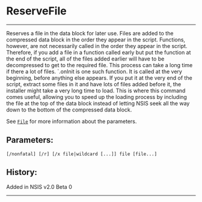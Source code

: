 # ReserveFile

---

Reserves a file in the data block for later use. Files are added to the compressed data block in the order they appear in the script. Functions, however, are not necessarily called in the order they appear in the script. Therefore, if you add a file in a function called early but put the function at the end of the script, all of the files added earlier will have to be decompressed to get to the required file. This process can take a long time if there a lot of files. `.onInit is one such function. It is called at the very beginning, before anything else appears. If you put it at the very end of the script, extract some files in it and have lots of files added before it, the installer might take a very long time to load. This is where this command comes useful, allowing you to speed up the loading process by including the file at the top of the data block instead of letting NSIS seek all the way down to the bottom of the compressed data block.

See [`File`][2] for more information about the parameters.

## Parameters:

    [/nonfatal] [/r] [/x file|wildcard [...]] file [file...]

## History:

Added in NSIS v2.0 Beta 0

---

[1]: .onInit.md
[2]: File.md